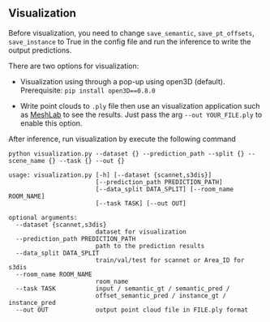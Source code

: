 ## Visualization

Before visualization, you need to change ``save_semantic``, ``save_pt_offsets``, ``save_instance`` to True in the config file and run the inference to write the output predictions.

There are two options for visualization:

- Visualization using through a pop-up using open3D (default). Prerequisite: ``pip install open3D==0.8.0``

- Write point clouds to ``.ply`` file then use an visualization application such as [MeshLab](https://www.meshlab.net/) to see the results. Just pass the arg ``--out YOUR_FILE.ply`` to enable this option.

After inference, run visualization by execute the following command

```
python visualization.py --dataset {} --prediction_path --split {} --scene_name {} --task {} --out {}

usage: visualization.py [-h] [--dataset {scannet,s3dis}]
                        [--prediction_path PREDICTION_PATH]
                        [--data_split DATA_SPLIT] [--room_name ROOM_NAME]
                        [--task TASK] [--out OUT]

optional arguments:
  --dataset {scannet,s3dis}
                        dataset for visualization
  --prediction_path PREDICTION_PATH
                        path to the prediction results
  --data_split DATA_SPLIT
                        train/val/test for scannet or Area_ID for s3dis
  --room_name ROOM_NAME
                        room_name
  --task TASK           input / semantic_gt / semantic_pred /
                        offset_semantic_pred / instance_gt / instance_pred
  --out OUT             output point cloud file in FILE.ply format
```
